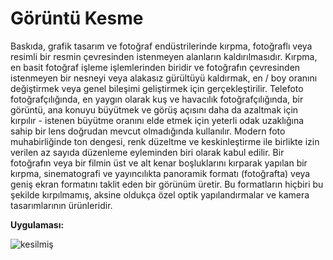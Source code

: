 # Görüntü Kesme

Baskıda, grafik tasarım ve fotoğraf endüstrilerinde  kırpma, fotoğraflı veya resimli bir resmin çevresinden istenmeyen alanların kaldırılmasıdır. Kırpma, en basit fotoğraf işleme işlemlerinden biridir ve fotoğrafın çevresinden istenmeyen bir nesneyi veya alakasız gürültüyü kaldırmak, en / boy oranını değiştirmek veya genel bileşimi geliştirmek için gerçekleştirilir. Telefoto fotoğrafçılığında, en yaygın olarak kuş ve havacılık fotoğrafçılığında, bir görüntü, ana konuyu büyütmek ve görüş açısını daha da azaltmak için kırpılır - istenen büyütme oranını elde etmek için yeterli odak uzaklığına sahip bir lens doğrudan mevcut olmadığında kullanılır. Modern foto muhabirliğinde ton dengesi, renk düzeltme ve keskinleştirme ile birlikte izin verilen az sayıda düzenleme eyleminden biri olarak kabul edilir. Bir fotoğrafın veya bir filmin üst ve alt kenar boşluklarını kırparak yapılan bir kırpma, sinematografi ve yayıncılıkta panoramik formatı (fotoğrafta) veya geniş ekran formatını taklit eden bir görünüm üretir. Bu formatların hiçbiri bu şekilde kırpılmamış, aksine oldukça özel optik yapılandırmalar ve kamera tasarımlarının ürünleridir.


**Uygulaması:**

![kesilmiş](https://user-images.githubusercontent.com/59111328/136804402-19b99b8d-7ba4-42dc-9682-d53f61fb8fbe.PNG)


